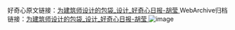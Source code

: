 好奇心原文链接：[为建筑师设计的包袋_设计_好奇心日报-胡莹 ](https://www.qdaily.com/articles/11094.html)
WebArchive归档链接：[为建筑师设计的包袋_设计_好奇心日报-胡莹 ](http://web.archive.org/web/20190623163724/https://www.qdaily.com/articles/11094.html)
![image](http://ww3.sinaimg.cn/large/007d5XDply1g3wcrqs363j30u02zvk19)